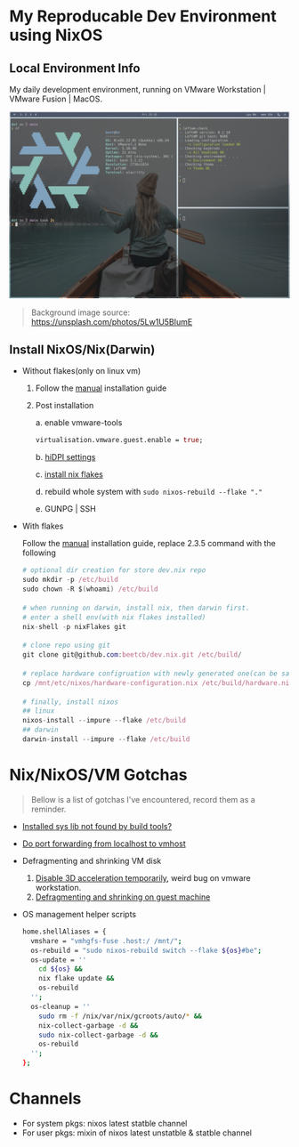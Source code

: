 # My Reproducable Dev Environment using NixOS

## Local Environment Info

My daily development environment, running on VMware Workstation | VMware Fusion | MacOS.

![screenshot](./screenshot.png)

> Background image source: https://unsplash.com/photos/5Lw1U5BIumE

## Install NixOS/Nix(Darwin)

- Without flakes(only on linux vm)

    1. Follow the [manual](https://nixos.org/manual/nixos/stable/index.html) installation guide

    2. Post installation

        a. enable vmware-tools

        ```nix
        virtualisation.vmware.guest.enable = true;
        ```
            
        b. [hiDPI settings](https://nixos.wiki/wiki/Xorg)
        
        c. [install nix flakes](https://nixos.wiki/wiki/Flakes)
        
        d. rebuild whole system with `sudo nixos-rebuild --flake "."`
        
        e. GUNPG | SSH
        
- With flakes
  
  Follow the [manual](https://nixos.org/manual/nixos/stable/index.html) installation guide, replace 2.3.5 command with the following
  
    ```nix
    # optional dir creation for store dev.nix repo
    sudo mkdir -p /etc/build
    sudo chown -R $(whoami) /etc/build
    
    # when running on darwin, install nix, then darwin first.
    # enter a shell env(with nix flakes installed)
    nix-shell -p nixFlakes git
    
    # clone repo using git
    git clone git@github.com:beetcb/dev.nix.git /etc/build/
    
    # replace hardware configruation with newly generated one(can be safly ignored on darwin)
    cp /mnt/etc/nixos/hardware-configuration.nix /etc/build/hardware.nix
    
    # finally, install nixos
    ## linux
    nixos-install --impure --flake /etc/build
    ## darwin
    darwin-install --impure --flake /etc/build
    ```

# Nix/NixOS/VM Gotchas

> Bellow is a list of gotchas I've encountered, record them as a reminder.

- [Installed sys lib not found by build tools?](https://nixos.wiki/wiki/FAQ/I_installed_a_library_but_my_compiler_is_not_finding_it._Why%3F)
- [Do port forwarding from localhost to vmhost](https://linuxize.com/post/how-to-setup-ssh-tunneling/)
- Defragmenting and shrinking VM disk

    1. [Disable 3D acceleration temporarily](https://communities.vmware.com/t5/VMware-Workstation-Pro/ISBRendererComm-Lost-connection-to-mksSandbox-and-MKS/td-p/2838888), weird bug on vmware workstation.
    2. [Defragmenting and shrinking on guest machine](https://superuser.com/a/1116213)
- OS management helper scripts
    ```bash
    home.shellAliases = {
      vmshare = "vmhgfs-fuse .host:/ /mnt/";
      os-rebuild = "sudo nixos-rebuild switch --flake ${os}#be";
      os-update = ''
        cd ${os} &&
        nix flake update &&
        os-rebuild
      '';
      os-cleanup = ''
        sudo rm -f /nix/var/nix/gcroots/auto/* &&
        nix-collect-garbage -d &&
        sudo nix-collect-garbage -d &&
        os-rebuild
      '';
    };
    ```

# Channels
- For system pkgs: nixos latest statble channel
- For user pkgs: mixin of nixos latest unstatble & statble channel
